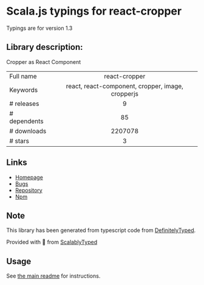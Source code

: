 
# Scala.js typings for react-cropper

Typings are for version 1.3

## Library description:
Cropper as React Component

|                    |                 |
| ------------------ | :-------------: |
| Full name          | react-cropper |
| Keywords           | react, react-component, cropper, image, cropperjs |
| # releases         | 9 |
| # dependents       | 85 |
| # downloads        | 2207078 |
| # stars            | 3 |

## Links
- [Homepage](https://github.com/react-cropper/react-cropper/)
- [Bugs](https://github.com/react-cropper/react-cropper/issues)
- [Repository](https://github.com/react-cropper/react-cropper)
- [Npm](https://www.npmjs.com/package/react-cropper)
    


## Note
This library has been generated from typescript code from [DefinitelyTyped](https://definitelytyped.org).

Provided with :purple_heart: from [ScalablyTyped](https://github.com/oyvindberg/ScalablyTyped)

## Usage
See [the main readme](../../readme.md) for instructions.


